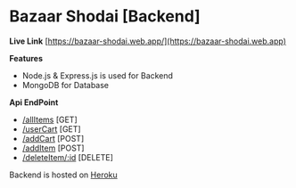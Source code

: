 # Bazaar Shodai [Backend]
**Live Link**
[https://bazaar-shodai.web.app/](https://bazaar-shodai.web.app)

**Features**
 - Node.js & Express.js is used for Backend
 - MongoDB for Database

**Api EndPoint**

 - [/allItems](https://bazaar-shodai.herokuapp.com/allItems) [GET]
 - [/userCart](https://bazaar-shodai.herokuapp.com/userCart) [GET]
 - [/addCart](https://bazaar-shodai.herokuapp.com/addCart) [POST]
 - [/addItem](https://bazaar-shodai.herokuapp.com/addItem)     [POST]
 - [/deleteItem/:id](https://bazaar-shodai.herokuapp.com/deleteItem/:id) [DELETE]

Backend is hosted on [Heroku](https://bazaar-shodai.herokuapp.com)

